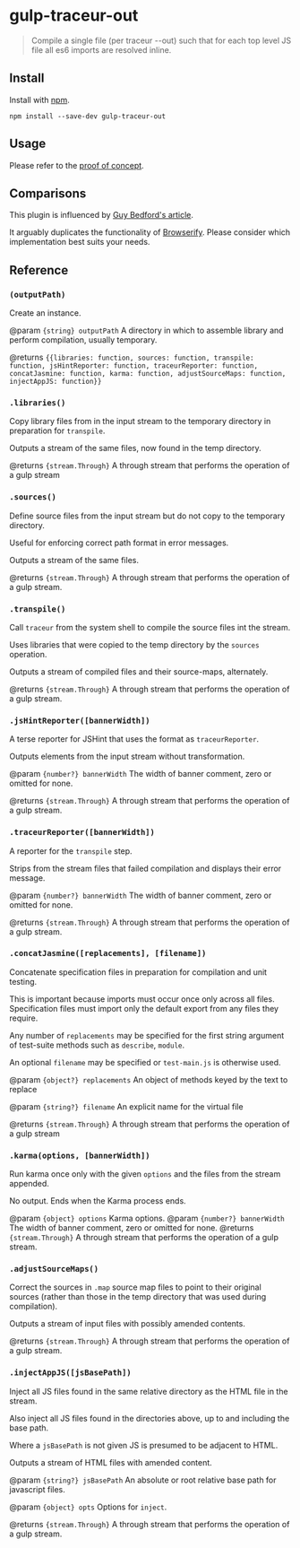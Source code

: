 # gulp-traceur-out

> Compile a single file (per traceur --out) such that for each top level JS file all es6 imports are resolved inline.

## Install

Install with [npm](https://npmjs.org/package/gulp-traceur-out).

```
npm install --save-dev gulp-traceur-out
```

## Usage

Please refer to the [proof of concept](https://github.com/bholloway/es6-modular).

## Comparisons

This plugin is influenced by [Guy Bedford's article](http://guybedford.com/practical-workflows-for-es6-modules).

It arguably duplicates the functionality of [Browserify](http://browserify.org/). Please consider which implementation
best suits your needs.

## Reference

### `(outputPath)`

Create an instance.

@param `{string} outputPath` A directory in which to assemble library and perform compilation, usually temporary.

@returns `{{libraries: function, sources: function, transpile: function, jsHintReporter: function,
  traceurReporter: function, concatJasmine: function, karma: function, adjustSourceMaps: function,
  injectAppJS: function}}`
 
### `.libraries()`

Copy library files from in the input stream to the temporary directory in preparation for `transpile`.

Outputs a stream of the same files, now found in the temp directory.

@returns `{stream.Through}` A through stream that performs the operation of a gulp stream

### `.sources()`

Define source files from the input stream but do not copy to the temporary directory.

Useful for enforcing correct path format in error messages.

Outputs a stream of the same files.

@returns `{stream.Through}` A through stream that performs the operation of a gulp stream.

### `.transpile()`

Call `traceur` from the system shell to compile the source files int the stream.

Uses libraries that were copied to the temp directory by the `sources` operation.

Outputs a stream of compiled files and their source-maps, alternately.

@returns `{stream.Through}` A through stream that performs the operation of a gulp stream.

### `.jsHintReporter([bannerWidth])`

A terse reporter for JSHint that uses the format as `traceurReporter`.

Outputs elements from the input stream without transformation.

@param `{number?} bannerWidth` The width of banner comment, zero or omitted for none.

@returns `{stream.Through}` A through stream that performs the operation of a gulp stream.

### `.traceurReporter([bannerWidth])`

A reporter for the `transpile` step.

Strips from the stream files that failed compilation and displays their error message.

@param `{number?} bannerWidth` The width of banner comment, zero or omitted for none.

@returns `{stream.Through}` A through stream that performs the operation of a gulp stream.

### `.concatJasmine([replacements], [filename])`

Concatenate specification files in preparation for compilation and unit testing.

This is important because imports must occur once only across all files. Specification files must import only the
default export from any files they require.

Any number of `replacements` may be specified for the first string argument of test-suite methods such as `describe`,
`module`.

An optional `filename` may be specified or `test-main.js` is otherwise used.

@param `{object?} replacements` An object of methods keyed by the text to replace

@param `{string?} filename` An explicit name for the virtual file

@returns `{stream.Through}` A through stream that performs the operation of a gulp stream

### `.karma(options, [bannerWidth])`

Run karma once only with the given `options` and the files from the stream appended.

No output. Ends when the Karma process ends.

@param `{object} options` Karma options.
@param `{number?} bannerWidth` The width of banner comment, zero or omitted for none.
@returns `{stream.Through}` A through stream that performs the operation of a gulp stream.

### `.adjustSourceMaps()`

Correct the sources in `.map` source map files to point to their original sources (rather than those in the temp
directory that was used during compilation).

Outputs a stream of input files with possibly amended contents.

@returns `{stream.Through}` A through stream that performs the operation of a gulp stream.

### `.injectAppJS([jsBasePath])`

Inject all JS files found in the same relative directory as the HTML file in the stream.

Also inject all JS files found in the directories above, up to and including the base path.

Where a `jsBasePath` is not given JS is presumed to be adjacent to HTML.

Outputs a stream of HTML files with amended content.

@param `{string?} jsBasePath` An absolute or root relative base path for javascript files.

@param `{object} opts` Options for `inject`.

@returns `{stream.Through}` A through stream that performs the operation of a gulp stream.
    